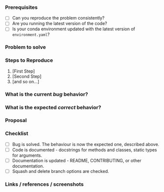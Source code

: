 ### Prerequisites

* [ ] Can you reproduce the problem consistently?
* [ ] Are you running the latest version of the code?
* [ ] Is your conda environment updated with the latest version of `environment.yaml`?

### Problem to solve

<!-- What is the bug? -->

### Steps to Reproduce

1. [First Step]
2. [Second Step]
3. [and so on...]

### What is the current *bug* behavior?

<!-- What actually happens -->

### What is the expected *correct* behavior?

<!-- What you should see instead -->

### Proposal

<!-- What changes do you propose in the related MR to fix the bug? --->

### Checklist

* [ ] Bug is solved. The behaviour is now the expected one, described above.
* [ ] Code is documented - docstrings for methods and classes, static types for arguments.
* [ ] Documentation is updated - README, CONTRIBUTING, or other documentation.
* [ ] Squash and delete branch options are checked.

### Links / references / screenshots

<!-- For ex: link to neptune experiment, etc. -->

